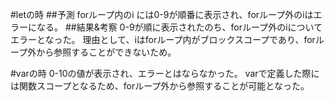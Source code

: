 #letの時
##予測
forループ内のi には0-9が順番に表示され、forループ外のiはエラーになる。
##結果&考察
0-9が順に表示されたのち、forループ外のiについてエラーとなった。
理由として、iはforループ内がブロックスコープであり、forループ外から参照することができないため。

#varの時
0-10の値が表示され、エラーとはならなかった。
varで定義した際には関数スコープとなるため、forループ外から参照することが可能となった。